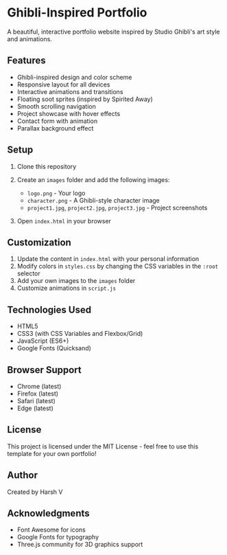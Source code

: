 # Ghibli-Inspired Portfolio

A beautiful, interactive portfolio website inspired by Studio Ghibli's art style and animations.

## Features

- Ghibli-inspired design and color scheme
- Responsive layout for all devices
- Interactive animations and transitions
- Floating soot sprites (inspired by Spirited Away)
- Smooth scrolling navigation
- Project showcase with hover effects
- Contact form with animation
- Parallax background effect

## Setup

1. Clone this repository
2. Create an `images` folder and add the following images:
   - `logo.png` - Your logo
   - `character.png` - A Ghibli-style character image
   - `project1.jpg`, `project2.jpg`, `project3.jpg` - Project screenshots

3. Open `index.html` in your browser

## Customization

1. Update the content in `index.html` with your personal information
2. Modify colors in `styles.css` by changing the CSS variables in the `:root` selector
3. Add your own images to the `images` folder
4. Customize animations in `script.js`

## Technologies Used

- HTML5
- CSS3 (with CSS Variables and Flexbox/Grid)
- JavaScript (ES6+)
- Google Fonts (Quicksand)

## Browser Support

- Chrome (latest)
- Firefox (latest)
- Safari (latest)
- Edge (latest)

## License

This project is licensed under the MIT License - feel free to use this template for your own portfolio!

## Author

Created by Harsh V

## Acknowledgments

- Font Awesome for icons
- Google Fonts for typography
- Three.js community for 3D graphics support 